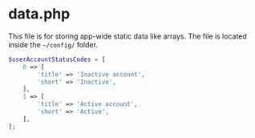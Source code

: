 # data.php

This file is for storing app-wide static data like arrays. The file is located inside the `~/config/` folder. 

```php title="~/config/data.php"
$userAccountStatusCodes = [
	0 => [
		'title' => 'Inactive account',
		'short' => 'Inactive',
	],
	1 => [
		'title' => 'Active account',
		'short' => 'Active',
	],
];
```